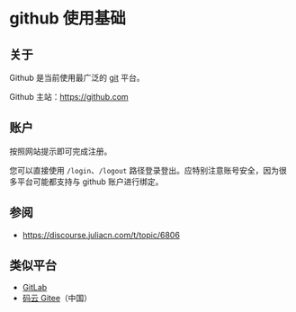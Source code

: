 # github 使用基础
## 关于
Github 是当前使用最广泛的 [git](git.md) 平台。

Github 主站：<https://github.com>

## 账户
按照网站提示即可完成注册。

您可以直接使用 `/login`、`/logout` 路径登录登出。应特别注意账号安全，因为很多平台可能都支持与 github 账户进行绑定。

## 参阅
- <https://discourse.juliacn.com/t/topic/6806>

## 类似平台
* [GitLab](https://about.gitlab.com/)
* [码云 Gitee](https://gitee.com)（中国）
